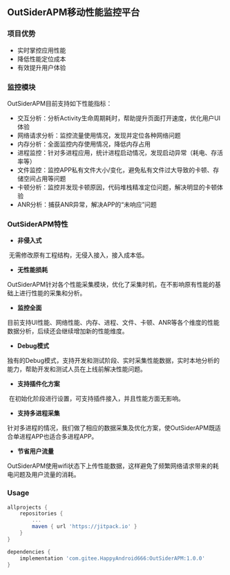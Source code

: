 

## **OutSiderAPM移动性能监控平台**

### **项目优势**

- 实时掌控应用性能
- 降低性能定位成本
- 有效提升用户体验

### **监控模块**

OutSiderAPM目前支持如下性能指标：

- 交互分析：分析Activity生命周期耗时，帮助提升页面打开速度，优化用户UI体验
- 网络请求分析：监控流量使用情况，发现并定位各种网络问题
- 内存分析：全面监控内存使用情况，降低内存占用
- 进程监控：针对多进程应用，统计进程启动情况，发现启动异常（耗电、存活率等）
- 文件监控：监控APP私有文件大小/变化，避免私有文件过大导致的卡顿、存储空间占用等问题
- 卡顿分析：监控并发现卡顿原因，代码堆栈精准定位问题，解决明显的卡顿体验
- ANR分析：捕获ANR异常，解决APP的“未响应”问题

### **OutSiderAPM特性**

- **非侵入式**

​	无需修改原有工程结构，无侵入接入，接入成本低。

- **无性能损耗**

​	OutSiderAPM针对各个性能采集模块，优化了采集时机，在不影响原有性能的基础上进行性能的采集和分析。

- **监控全面**

​	目前支持UI性能、网络性能、内存、进程、文件、卡顿、ANR等各个维度的性能数据分析，后续还会继续增加新的性能维度。

- **Debug模式**

​	独有的Debug模式，支持开发和测试阶段、实时采集性能数据，实时本地分析的能力，帮助开发和测试人员在上线前解决性能问题。

- **支持插件化方案**

​	在初始化阶段进行设置，可支持插件接入，并且性能方面无影响。

- **支持多进程采集**

​	针对多进程的情况，我们做了相应的数据采集及优化方案，使OutSiderAPM既适合单进程APP也适合多进程APP。

- **节省用户流量**

​	OutSiderAPM使用wifi状态下上传性能数据，这样避免了频繁网络请求带来的耗电问题及用户流量的消耗。





### **Usage**

```groovy
allprojects {
    repositories {
        ...
        maven { url 'https://jitpack.io' }
    }
}

dependencies {
	implementation 'com.gitee.HappyAndroid666:OutSiderAPM:1.0.0'
}
```